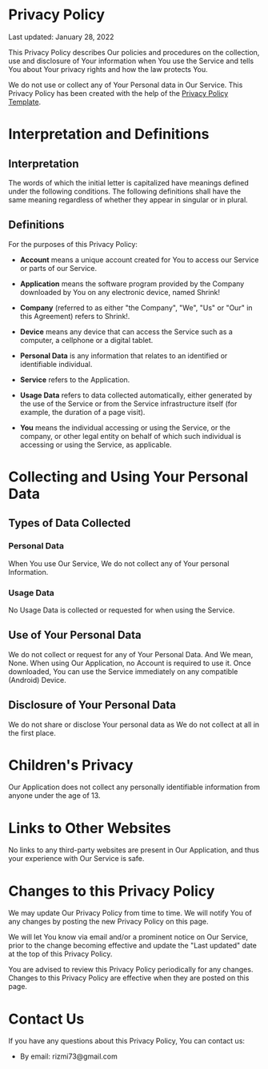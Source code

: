 <h1>Privacy Policy</h1>
<p>Last updated: January 28, 2022</p>
<p>This Privacy Policy describes Our policies and procedures on the collection, use and disclosure of Your information when You use the Service and tells You about Your privacy rights and how the law protects You.</p>
<p>We do not use or collect any of Your Personal data in Our Service. This Privacy Policy has been created with the help of the <a href="https://www.termsfeed.com/blog/sample-privacy-policy-template/" target="_blank">Privacy Policy Template</a>.</p>
<h1>Interpretation and Definitions</h1>
<h2>Interpretation</h2>
<p>The words of which the initial letter is capitalized have meanings defined under the following conditions. The following definitions shall have the same meaning regardless of whether they appear in singular or in plural.</p>
<h2>Definitions</h2>
<p>For the purposes of this Privacy Policy:</p>
<ul>
<li>
<p><strong>Account</strong> means a unique account created for You to access our Service or parts of our Service.</p>
</li>

<li>
<p><strong>Application</strong> means the software program provided by the Company downloaded by You on any electronic device, named Shrink!</p>
</li>
<li>
<p><strong>Company</strong> (referred to as either &quot;the Company&quot;, &quot;We&quot;, &quot;Us&quot; or &quot;Our&quot; in this Agreement) refers to Shrink!.</p>
</li>
<li>
<p><strong>Device</strong> means any device that can access the Service such as a computer, a cellphone or a digital tablet.</p>
</li>
<li>
<p><strong>Personal Data</strong> is any information that relates to an identified or identifiable individual.</p>
</li>
<li>
<p><strong>Service</strong> refers to the Application.</p>
</li>
<li>
<p><strong>Usage Data</strong> refers to data collected automatically, either generated by the use of the Service or from the Service infrastructure itself (for example, the duration of a page visit).</p>
</li>
<li>
<p><strong>You</strong> means the individual accessing or using the Service, or the company, or other legal entity on behalf of which such individual is accessing or using the Service, as applicable.</p>
</li>
</ul>
<h1>Collecting and Using Your Personal Data</h1>
<h2>Types of Data Collected</h2>
<h3>Personal Data</h3>
<p>When You use Our Service, We do not collect any of Your personal Information.
<h3>Usage Data</h3>
<p>No Usage Data is collected or requested for when using the Service.</p>
<h2>Use of Your Personal Data</h2>
<p>We do not collect or request for any of Your Personal Data. And We mean, None. When using Our Application, no Account is required to use it. Once downloaded, You can use the Service immediately on any compatible (Android) Device.</p>
</li>
</ul>
<h2>Disclosure of Your Personal Data</h2>
<p>We do not share or disclose Your personal data as We do not collect at all in the first place.</p>
<h1>Children's Privacy</h1>
<p>Our Application does not collect any personally identifiable information from anyone under the age of 13.</p>
<h1>Links to Other Websites</h1>
<p>No links to any third-party websites are present in Our Application, and thus your experience with Our Service is safe.</p>
</p>
<h1>Changes to this Privacy Policy</h1>
<p>We may update Our Privacy Policy from time to time. We will notify You of any changes by posting the new Privacy Policy on this page.</p>
<p>We will let You know via email and/or a prominent notice on Our Service, prior to the change becoming effective and update the &quot;Last updated&quot; date at the top of this Privacy Policy.</p>
<p>You are advised to review this Privacy Policy periodically for any changes. Changes to this Privacy Policy are effective when they are posted on this page.</p>
<h1>Contact Us</h1>
<p>If you have any questions about this Privacy Policy, You can contact us:</p>
<ul>
<li>By email: rizmi73@gmail.com</li>
</ul>
